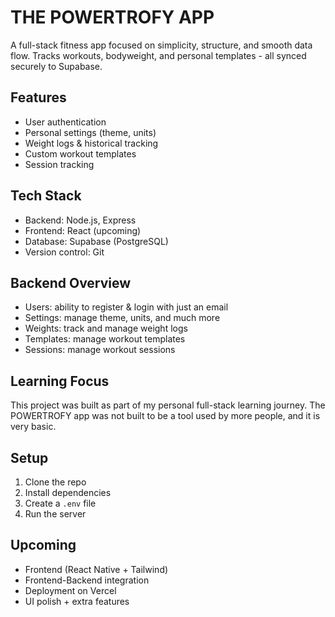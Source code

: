 # THE POWERTROFY APP

A full-stack fitness app focused on simplicity, structure, and smooth data flow.
Tracks workouts, bodyweight, and personal templates - all synced securely to Supabase.

## Features
 - User authentication
 - Personal settings (theme, units)
 - Weight logs & historical tracking
 - Custom workout templates
 - Session tracking

## Tech Stack
 - Backend: Node.js, Express
 - Frontend: React (upcoming)
 - Database: Supabase (PostgreSQL)
 - Version control: Git

## Backend Overview
 - Users: ability to register & login with just an email
 - Settings: manage theme, units, and much more
 - Weights: track and manage weight logs
 - Templates: manage workout templates
 - Sessions: manage workout sessions

## Learning Focus
This project was built as part of my personal full-stack learning journey.
The POWERTROFY app was not built to be a tool used by more people, and it is very basic.

## Setup
 1. Clone the repo
 2. Install dependencies
 3. Create a `.env` file
 4. Run the server

## Upcoming
 - Frontend (React Native + Tailwind)
 - Frontend-Backend integration
 - Deployment on Vercel
 - UI polish + extra features
